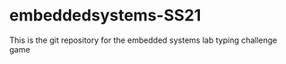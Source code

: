 # embeddedsystems-SS21
This is the git repository for the embedded systems lab typing challenge game
